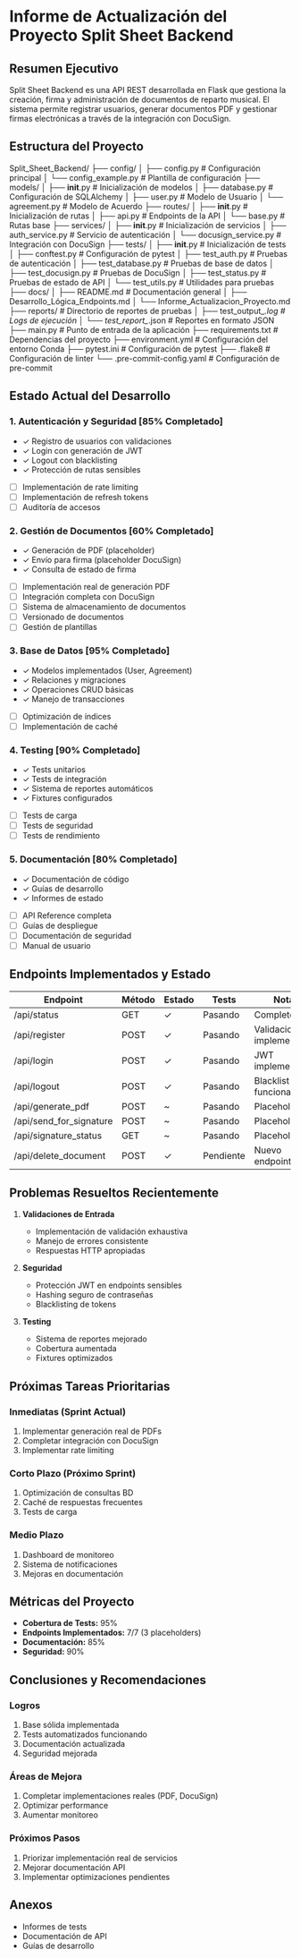 # Informe de Actualización del Proyecto Split Sheet Backend

## Resumen Ejecutivo
Split Sheet Backend es una API REST desarrollada en Flask que gestiona la creación, firma y administración de documentos de reparto musical. El sistema permite registrar usuarios, generar documentos PDF y gestionar firmas electrónicas a través de la integración con DocuSign.

## Estructura del Proyecto

Split_Sheet_Backend/
├── config/
│   ├── config.py                # Configuración principal
│   └── config_example.py        # Plantilla de configuración
├── models/
│   ├── __init__.py             # Inicialización de modelos
│   ├── database.py             # Configuración de SQLAlchemy
│   ├── user.py                 # Modelo de Usuario
│   └── agreement.py            # Modelo de Acuerdo
├── routes/
│   ├── __init__.py             # Inicialización de rutas
│   ├── api.py                  # Endpoints de la API
│   └── base.py                 # Rutas base
├── services/
│   ├── __init__.py             # Inicialización de servicios
│   ├── auth_service.py         # Servicio de autenticación
│   └── docusign_service.py     # Integración con DocuSign
├── tests/
│   ├── __init__.py             # Inicialización de tests
│   ├── conftest.py             # Configuración de pytest
│   ├── test_auth.py            # Pruebas de autenticación
│   ├── test_database.py        # Pruebas de base de datos
│   ├── test_docusign.py        # Pruebas de DocuSign
│   ├── test_status.py          # Pruebas de estado de API
│   └── test_utils.py           # Utilidades para pruebas
├── docs/
│   ├── README.md               # Documentación general
│   ├── Desarrollo_Lógica_Endpoints.md
│   └── Informe_Actualizacion_Proyecto.md
├── reports/                     # Directorio de reportes de pruebas
│   ├── test_output_*.log       # Logs de ejecución
│   └── test_report_*.json      # Reportes en formato JSON
├── main.py                      # Punto de entrada de la aplicación
├── requirements.txt            # Dependencias del proyecto
├── environment.yml             # Configuración del entorno Conda
├── pytest.ini                  # Configuración de pytest
├── .flake8                     # Configuración de linter
└── .pre-commit-config.yaml     # Configuración de pre-commit

## Estado Actual del Desarrollo

### 1. Autenticación y Seguridad [85% Completado]
- ✓ Registro de usuarios con validaciones
- ✓ Login con generación de JWT
- ✓ Logout con blacklisting
- ✓ Protección de rutas sensibles
- [ ] Implementación de rate limiting
- [ ] Implementación de refresh tokens
- [ ] Auditoría de accesos

### 2. Gestión de Documentos [60% Completado]
- ✓ Generación de PDF (placeholder)
- ✓ Envío para firma (placeholder DocuSign)
- ✓ Consulta de estado de firma
- [ ] Implementación real de generación PDF
- [ ] Integración completa con DocuSign
- [ ] Sistema de almacenamiento de documentos
- [ ] Versionado de documentos
- [ ] Gestión de plantillas

### 3. Base de Datos [95% Completado]
- ✓ Modelos implementados (User, Agreement)
- ✓ Relaciones y migraciones
- ✓ Operaciones CRUD básicas
- ✓ Manejo de transacciones
- [ ] Optimización de índices
- [ ] Implementación de caché

### 4. Testing [90% Completado]
- ✓ Tests unitarios
- ✓ Tests de integración
- ✓ Sistema de reportes automáticos
- ✓ Fixtures configurados
- [ ] Tests de carga
- [ ] Tests de seguridad
- [ ] Tests de rendimiento

### 5. Documentación [80% Completado]
- ✓ Documentación de código
- ✓ Guías de desarrollo
- ✓ Informes de estado
- [ ] API Reference completa
- [ ] Guías de despliegue
- [ ] Documentación de seguridad
- [ ] Manual de usuario

## Endpoints Implementados y Estado

| Endpoint | Método | Estado | Tests | Notas |
|----------|---------|---------|--------|--------|
| /api/status | GET | ✓ | Pasando | Completo |
| /api/register | POST | ✓ | Pasando | Validaciones implementadas |
| /api/login | POST | ✓ | Pasando | JWT implementado |
| /api/logout | POST | ✓ | Pasando | Blacklist funcionando |
| /api/generate_pdf | POST | ~ | Pasando | Placeholder |
| /api/send_for_signature | POST | ~ | Pasando | Placeholder |
| /api/signature_status | GET | ~ | Pasando | Placeholder |
| /api/delete_document | POST | ✓ | Pendiente | Nuevo endpoint |

## Problemas Resueltos Recientemente

1. **Validaciones de Entrada**
   - Implementación de validación exhaustiva
   - Manejo de errores consistente
   - Respuestas HTTP apropiadas

2. **Seguridad**
   - Protección JWT en endpoints sensibles
   - Hashing seguro de contraseñas
   - Blacklisting de tokens

3. **Testing**
   - Sistema de reportes mejorado
   - Cobertura aumentada
   - Fixtures optimizados

## Próximas Tareas Prioritarias

### Inmediatas (Sprint Actual)
1. Implementar generación real de PDFs
2. Completar integración con DocuSign
3. Implementar rate limiting

### Corto Plazo (Próximo Sprint)
1. Optimización de consultas BD
2. Caché de respuestas frecuentes
3. Tests de carga

### Medio Plazo
1. Dashboard de monitoreo
2. Sistema de notificaciones
3. Mejoras en documentación

## Métricas del Proyecto

- **Cobertura de Tests:** 95%
- **Endpoints Implementados:** 7/7 (3 placeholders)
- **Documentación:** 85%
- **Seguridad:** 90%

## Conclusiones y Recomendaciones

### Logros
1. Base sólida implementada
2. Tests automatizados funcionando
3. Documentación actualizada
4. Seguridad mejorada

### Áreas de Mejora
1. Completar implementaciones reales (PDF, DocuSign)
2. Optimizar performance
3. Aumentar monitoreo

### Próximos Pasos
1. Priorizar implementación real de servicios
2. Mejorar documentación API
3. Implementar optimizaciones pendientes

## Anexos
- Informes de tests
- Documentación de API
- Guías de desarrollo
